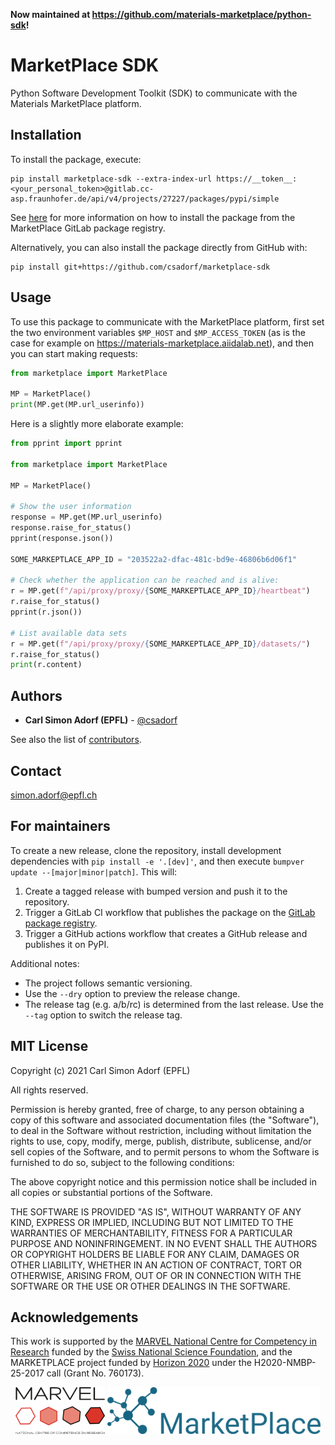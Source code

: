 **Now maintained at https://github.com/materials-marketplace/python-sdk!**

# MarketPlace SDK

Python Software Development Toolkit (SDK) to communicate with the Materials MarketPlace platform.

## Installation

To install the package, execute:

```console
pip install marketplace-sdk --extra-index-url https://__token__:<your_personal_token>@gitlab.cc-asp.fraunhofer.de/api/v4/projects/27227/packages/pypi/simple
```

See [here](https://gitlab.cc-asp.fraunhofer.de/MarketPlace/python-sdk/-/packages) for more information on how to install the package from the MarketPlace GitLab package registry.

Alternatively, you can also install the package directly from GitHub with:

```console
pip install git+https://github.com/csadorf/marketplace-sdk
```

## Usage

To use this package to communicate with the MarketPlace platform, first set the two environment variables `$MP_HOST` and `$MP_ACCESS_TOKEN` (as is the case for example on https://materials-marketplace.aiidalab.net), and then you can start making requests:

```python
from marketplace import MarketPlace

MP = MarketPlace()
print(MP.get(MP.url_userinfo))
```

Here is a slightly more elaborate example:

```python
from pprint import pprint

from marketplace import MarketPlace

MP = MarketPlace()

# Show the user information
response = MP.get(MP.url_userinfo)
response.raise_for_status()
pprint(response.json())

SOME_MARKEPTLACE_APP_ID = "203522a2-dfac-481c-bd9e-46806b6d06f1"

# Check whether the application can be reached and is alive:
r = MP.get(f"/api/proxy/proxy/{SOME_MARKEPTLACE_APP_ID}/heartbeat")
r.raise_for_status()
pprint(r.json())

# List available data sets
r = MP.get(f"/api/proxy/proxy/{SOME_MARKEPTLACE_APP_ID}/datasets/")
r.raise_for_status()
print(r.content)
```

## Authors

* **Carl Simon Adorf (EPFL)** - [@csadorf](https://github.com/csadorf)

See also the list of [contributors](https://github.com/csadorf/marketplace-sdk/contributors).

## Contact

simon.adorf@epfl.ch

## For maintainers

To create a new release, clone the repository, install development dependencies with `pip install -e '.[dev]'`, and then execute `bumpver update --[major|minor|patch]`.
This will:

  1. Create a tagged release with bumped version and push it to the repository.
  2. Trigger a GitLab CI workflow that publishes the package on the [GitLab package registry](https://gitlab.cc-asp.fraunhofer.de/MarketPlace/python-sdk/-/packages).
  2. Trigger a GitHub actions workflow that creates a GitHub release and publishes it on PyPI.

Additional notes:

  - The project follows semantic versioning.
  - Use the `--dry` option to preview the release change.
  - The release tag (e.g. a/b/rc) is determined from the last release.
    Use the `--tag` option to switch the release tag.

## MIT License

Copyright (c) 2021 Carl Simon Adorf (EPFL)

All rights reserved.

Permission is hereby granted, free of charge, to any person obtaining a copy
of this software and associated documentation files (the "Software"), to deal
in the Software without restriction, including without limitation the rights
to use, copy, modify, merge, publish, distribute, sublicense, and/or sell
copies of the Software, and to permit persons to whom the Software is
furnished to do so, subject to the following conditions:

The above copyright notice and this permission notice shall be included in all
copies or substantial portions of the Software.

THE SOFTWARE IS PROVIDED "AS IS", WITHOUT WARRANTY OF ANY KIND, EXPRESS OR
IMPLIED, INCLUDING BUT NOT LIMITED TO THE WARRANTIES OF MERCHANTABILITY,
FITNESS FOR A PARTICULAR PURPOSE AND NONINFRINGEMENT. IN NO EVENT SHALL THE
AUTHORS OR COPYRIGHT HOLDERS BE LIABLE FOR ANY CLAIM, DAMAGES OR OTHER
LIABILITY, WHETHER IN AN ACTION OF CONTRACT, TORT OR OTHERWISE, ARISING FROM,
OUT OF OR IN CONNECTION WITH THE SOFTWARE OR THE USE OR OTHER DEALINGS IN THE
SOFTWARE.

## Acknowledgements

This work is supported by the
[MARVEL National Centre for Competency in Research](<http://nccr-marvel.ch>) funded by the [Swiss National Science Foundation](<http://www.snf.ch/en>),
and the MARKETPLACE project funded by [Horizon 2020](https://ec.europa.eu/programmes/horizon2020/) under the H2020-NMBP-25-2017 call (Grant No. 760173).

<div style="text-align:center">
 <img src="logos/MARVEL.png" alt="MARVEL" height="75px">
 <img src="logos/MarketPlace.png" alt="MarketPlace" height="75px">
</div>
